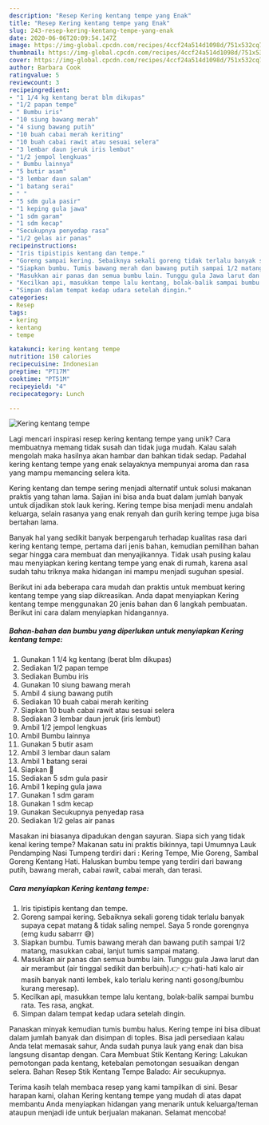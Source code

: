 ```yaml
---
description: "Resep Kering kentang tempe yang Enak"
title: "Resep Kering kentang tempe yang Enak"
slug: 243-resep-kering-kentang-tempe-yang-enak
date: 2020-06-06T20:09:54.147Z
image: https://img-global.cpcdn.com/recipes/4ccf24a514d1098d/751x532cq70/kering-kentang-tempe-foto-resep-utama.jpg
thumbnail: https://img-global.cpcdn.com/recipes/4ccf24a514d1098d/751x532cq70/kering-kentang-tempe-foto-resep-utama.jpg
cover: https://img-global.cpcdn.com/recipes/4ccf24a514d1098d/751x532cq70/kering-kentang-tempe-foto-resep-utama.jpg
author: Barbara Cook
ratingvalue: 5
reviewcount: 3
recipeingredient:
- "1 1/4 kg kentang berat blm dikupas"
- "1/2 papan tempe"
- " Bumbu iris"
- "10 siung bawang merah"
- "4 siung bawang putih"
- "10 buah cabai merah keriting"
- "10 buah cabai rawit atau sesuai selera"
- "3 lembar daun jeruk iris lembut"
- "1/2 jempol lengkuas"
- " Bumbu lainnya"
- "5 butir asam"
- "3 lembar daun salam"
- "1 batang serai"
- " "
- "5 sdm gula pasir"
- "1 keping gula jawa"
- "1 sdm garam"
- "1 sdm kecap"
- "Secukupnya penyedap rasa"
- "1/2 gelas air panas"
recipeinstructions:
- "Iris tipistipis kentang dan tempe."
- "Goreng sampai kering. Sebaiknya sekali goreng tidak terlalu banyak supaya cepat matang &amp; tidak saling nempel. Saya 5 ronde gorengnya (emg kudu sabarrr 😅)"
- "Siapkan bumbu. Tumis bawang merah dan bawang putih sampai 1/2 matang, masukkan cabai, lanjut tumis sampai matang."
- "Masukkan air panas dan semua bumbu lain. Tunggu gula Jawa larut dan air merambut (air tinggal sedikit dan berbuih).👉 👉hati-hati kalo air masih banyak nanti lembek, kalo terlalu kering nanti gosong/bumbu kurang meresap)."
- "Kecilkan api, masukkan tempe lalu kentang, bolak-balik sampai bumbu rata. Tes rasa, angkat."
- "Simpan dalam tempat kedap udara setelah dingin."
categories:
- Resep
tags:
- kering
- kentang
- tempe

katakunci: kering kentang tempe 
nutrition: 150 calories
recipecuisine: Indonesian
preptime: "PT17M"
cooktime: "PT51M"
recipeyield: "4"
recipecategory: Lunch

---
```



![Kering kentang tempe](https://img-global.cpcdn.com/recipes/4ccf24a514d1098d/751x532cq70/kering-kentang-tempe-foto-resep-utama.jpg)

Lagi mencari inspirasi resep kering kentang tempe yang unik? Cara membuatnya memang tidak susah dan tidak juga mudah. Kalau salah mengolah maka hasilnya akan hambar dan bahkan tidak sedap. Padahal kering kentang tempe yang enak selayaknya mempunyai aroma dan rasa yang mampu memancing selera kita.

Kering kentang dan tempe sering menjadi alternatif untuk solusi makanan praktis yang tahan lama. Sajian ini bisa anda buat dalam jumlah banyak untuk dijadikan stok lauk kering. Kering tempe bisa menjadi menu andalah keluarga, selain rasanya yang enak renyah dan gurih kering tempe juga bisa bertahan lama.

Banyak hal yang sedikit banyak berpengaruh terhadap kualitas rasa dari kering kentang tempe, pertama dari jenis bahan, kemudian pemilihan bahan segar hingga cara membuat dan menyajikannya. Tidak usah pusing kalau mau menyiapkan kering kentang tempe yang enak di rumah, karena asal sudah tahu triknya maka hidangan ini mampu menjadi suguhan spesial.


Berikut ini ada beberapa cara mudah dan praktis untuk membuat kering kentang tempe yang siap dikreasikan. Anda dapat menyiapkan Kering kentang tempe menggunakan 20 jenis bahan dan 6 langkah pembuatan. Berikut ini cara dalam menyiapkan hidangannya.

<!--inarticleads1-->

##### Bahan-bahan dan bumbu yang diperlukan untuk menyiapkan Kering kentang tempe:

1. Gunakan 1 1/4 kg kentang (berat blm dikupas)
1. Sediakan 1/2 papan tempe
1. Sediakan  Bumbu iris
1. Gunakan 10 siung bawang merah
1. Ambil 4 siung bawang putih
1. Sediakan 10 buah cabai merah keriting
1. Siapkan 10 buah cabai rawit atau sesuai selera
1. Sediakan 3 lembar daun jeruk (iris lembut)
1. Ambil 1/2 jempol lengkuas
1. Ambil  Bumbu lainnya
1. Gunakan 5 butir asam
1. Ambil 3 lembar daun salam
1. Ambil 1 batang serai
1. Siapkan  🍶
1. Sediakan 5 sdm gula pasir
1. Ambil 1 keping gula jawa
1. Gunakan 1 sdm garam
1. Gunakan 1 sdm kecap
1. Gunakan Secukupnya penyedap rasa
1. Sediakan 1/2 gelas air panas


Masakan ini biasanya dipadukan dengan sayuran. Siapa sich yang tidak kenal kering tempe? Makanan satu ini praktis bikinnya, tapi Umumnya Lauk Pendamping Nasi Tumpeng terdiri dari : Kering Tempe, Mie Goreng, Sambal Goreng Kentang Hati. Haluskan bumbu tempe yang terdiri dari bawang putih, bawang merah, cabai rawit, cabai merah, dan terasi. 

<!--inarticleads2-->

##### Cara menyiapkan Kering kentang tempe:

1. Iris tipistipis kentang dan tempe.
1. Goreng sampai kering. Sebaiknya sekali goreng tidak terlalu banyak supaya cepat matang &amp; tidak saling nempel. Saya 5 ronde gorengnya (emg kudu sabarrr 😅)
1. Siapkan bumbu. Tumis bawang merah dan bawang putih sampai 1/2 matang, masukkan cabai, lanjut tumis sampai matang.
1. Masukkan air panas dan semua bumbu lain. Tunggu gula Jawa larut dan air merambut (air tinggal sedikit dan berbuih).👉 👉hati-hati kalo air masih banyak nanti lembek, kalo terlalu kering nanti gosong/bumbu kurang meresap).
1. Kecilkan api, masukkan tempe lalu kentang, bolak-balik sampai bumbu rata. Tes rasa, angkat.
1. Simpan dalam tempat kedap udara setelah dingin.


Panaskan minyak kemudian tumis bumbu halus. Kering tempe ini bisa dibuat dalam jumlah banyak dan disimpan di toples. Bisa jadi persediaan kalau Anda telat memasak sahur, Anda sudah punya lauk yang enak dan bisa langsung disantap dengan. Cara Membuat Stik Kentang Kering: Lakukan pemotongan pada kentang, ketebalan pemotongan sesuaikan dengan selera. Bahan Resep Stik Kentang Tempe Balado: Air secukupnya. 

Terima kasih telah membaca resep yang kami tampilkan di sini. Besar harapan kami, olahan Kering kentang tempe yang mudah di atas dapat membantu Anda menyiapkan hidangan yang menarik untuk keluarga/teman ataupun menjadi ide untuk berjualan makanan. Selamat mencoba!
